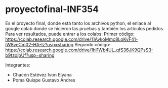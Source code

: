 # proyectofinal-INF354
Es el proyecto final, donde está tanto los archivos python, el enlace al google colab donde se hicieron las pruebas y también los artículos pedidos
Para ver resultados, puede entrar a los colabs:
Primer código: https://colab.research.google.com/drive/11AvkoMmc8LoKvF41-iW8veCm02-HA-Iz?usp=sharing
Segundo código: https://colab.research.google.com/drive/1hl1Wb4UL_qfS36JK9QPsS3-b9tzojbUf?usp=sharing

Integrantes:
* Chacón Estévez Ivon Elyana
* Poma Quispe Gustavo Andres
